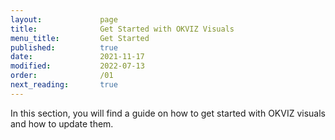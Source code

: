```yaml
---
layout:             page
title:              Get Started with OKVIZ Visuals
menu_title:         Get Started
published:          true
date:               2021-11-17
modified:           2022-07-13
order:              /01
next_reading:       true
---
```


In this section, you will find a guide on how to get started with OKVIZ visuals and how to update them.